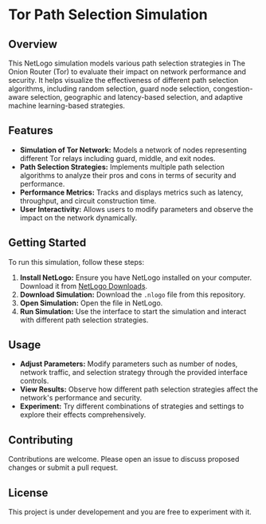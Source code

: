 # Tor Path Selection Simulation

## Overview
This NetLogo simulation models various path selection strategies in The Onion Router (Tor) to evaluate their impact on network performance and security. It helps visualize the effectiveness of different path selection algorithms, including random selection, guard node selection, congestion-aware selection, geographic and latency-based selection, and adaptive machine learning-based strategies.

## Features
- **Simulation of Tor Network:** Models a network of nodes representing different Tor relays including guard, middle, and exit nodes.
- **Path Selection Strategies:** Implements multiple path selection algorithms to analyze their pros and cons in terms of security and performance.
- **Performance Metrics:** Tracks and displays metrics such as latency, throughput, and circuit construction time.
- **User Interactivity:** Allows users to modify parameters and observe the impact on the network dynamically.

## Getting Started
To run this simulation, follow these steps:
1. **Install NetLogo:** Ensure you have NetLogo installed on your computer. Download it from [NetLogo Downloads](https://ccl.northwestern.edu/netlogo/download.shtml).
2. **Download Simulation:** Download the `.nlogo` file from this repository.
3. **Open Simulation:** Open the file in NetLogo.
4. **Run Simulation:** Use the interface to start the simulation and interact with different path selection strategies.

## Usage
- **Adjust Parameters:** Modify parameters such as number of nodes, network traffic, and selection strategy through the provided interface controls.
- **View Results:** Observe how different path selection strategies affect the network's performance and security.
- **Experiment:** Try different combinations of strategies and settings to explore their effects comprehensively.

## Contributing
Contributions are welcome. Please open an issue to discuss proposed changes or submit a pull request.

## License
This project is under developement and you are free to experiment with it.
